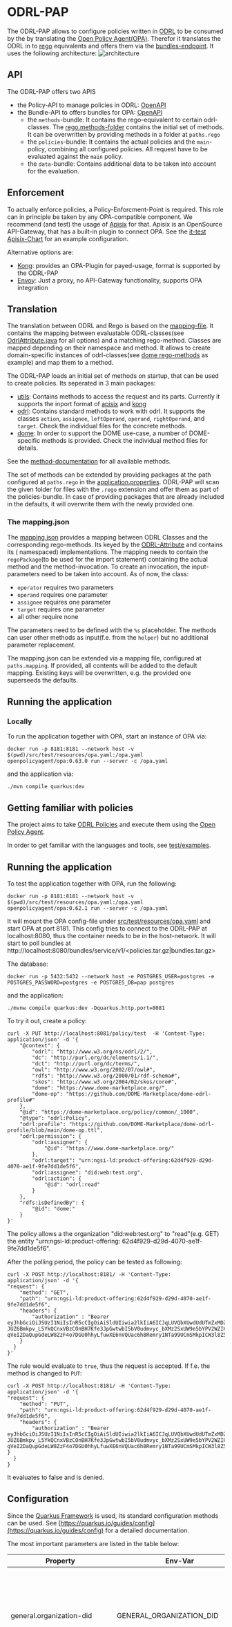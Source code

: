 # ODRL-PAP

The ODRL-PAP allows to configure policies written in [ODRL](https://www.w3.org/TR/odrl-model/) to be consumed by the by translating the  [Open Policy Agent(OPA)](https://www.openpolicyagent.org).
Therefor it translates the ODRL in to [rego](https://www.openpolicyagent.org/docs/latest/policy-language/) equivalents and offers them via the [bundles-endpoint](https://www.openpolicyagent.org/docs/latest/management-bundles/).
It uses the following architecture:
![architecture](./doc/odrl-pap.jpg)

## API 

The ODRL-PAP offers two APIS

* the Policy-API to manage policies in ODRL: [OpenAPI](./api/odrl.yaml)
* the Bundle-API to offers bundles for OPA: [OpenAPI](./api/bundle.yaml)
  * the `methods`-bundle: It contains the rego-equivalent to certain odrl-classes.
    The [rego.methods-folder](src/main/resources/regomethods/methods) contains the initial set of methods. It can be
    overwritten by providing methods in a folder at `paths.rego`
  * the `policies`-bundle: It contains the actual policies and the `main`-policy, combining all configured policies. All
    request have to be evaluated against the `main` policy.
  * the `data`-bundle: Contains additional data to be taken into account for the evaluation.

## Enforcement

To actually enforce policies, a Policy-Enforcment-Point is required. This role can in principle be taken by any OPA-compatible component.
We recommend (and test) the usage of [Apisix](https://apisix.apache.org/) for that. Apisix is an OpenSource API-Gateway, that has a built-in plugin to connect OPA.
See the [it-test Apisix-Chart](./charts/apisix) for an example configuration.

Alternative options are:
* [Kong](https://konghq.com): provides an OPA-Plugin for payed-usage, format is supported by the ODRL-PAP
* [Envoy](https://www.envoyproxy.io/): Just a proxy, no API-Gateway functionality, supports OPA integration

## Translation

The translation between ODRL and Rego is based on the [mapping-file](src/main/resources/mapping.json). It contains the
mapping between evaluatable
ODRL-classes(see [OdrlAttribute.java](./src/main/java/org/fiware/odrl/mapping/OdrlAttribute.java) for all options) and a
matching rego-method.
Classes are mapped depending on their namespace and method. It allows to create domain-specific instances of
odrl-classes(see [dome rego-methods](src/main/resources/regomethods/methods) as example)
and map them to a method.

The ODRL-PAP loads an initial set of methods on startup, that can be used to create policies. Its seperated in 3 main
packages:

* [utils](./src/main/resources/rego/utils): Contains methods to access the request and its parts. Currently it supports
  the inport format of [apisix](./src/main/resources/rego/utils/apisix.rego)
  and [kong](./src/main/resources/rego/utils/kong.rego)
* [odrl](./src/main/resources/rego/odrl): Contains standard methods to work with odrl. It supports the
  classes ```action```, ```assignee```, ```leftOperand```, ```operand```, ```rightOperand```, and ```target```. Check
  the individual files for the concrete methods.
* [dome](./src/main/resources/rego/dome): In order to support the DOME use-case, a number of DOME-specific methods is
  provided. Check the individual method files for details.

See the [method-documentation](./doc/REGO.md) for all available methods.

The set of methods can be extended by providing packages at the path configured at ```paths.rego``` in
the [application.properties](./src/main/resources/application.properties). ODRL-PAP will scan the given folder for files
with the ```.rego``` extension
and offer them as part of the policies-bundle. In case of providing packages that are already included in the defaults,
it will overwrite them with the newly provided one.

### The mapping.json

The [mapping.json](./src/main/resources/mapping.json) provides a mapping between ODRL Classes and the corresponding
rego-methods.
Its keyed by the [ODRL-Attribute](src/main/java/org/fiware/odrl/mapping/OdrlAttribute.java) and contains its (
namespaced) implementations.
The mapping needs to contain the ```regoPackage```(to be used for the import statement) containing the actual method and
the method-invocation.
To create an invocation, the input-parameters need to be taken into account. As of now, the class:

- ```operator``` requires two parameters
- ```operand``` requires one parameter
- ```assignee``` requires one parameter
- ```target```  requires one parameter
- all other require none

The parameters need to be defined with the ```%s``` placeholder. The methods can user other methods as input(f.e. from
the ```helper```) but no additional parameter replacement.

The mapping.json can be extended via a mapping file, configured at ```paths.mapping```. If provided, all contents will
be added to the default mapping. Existing keys will be overwritten, e.g. the provided one superseeds the defaults.

## Running the application

### Locally

To run the application together with OPA, start an instance of OPA via:

```shell
docker run -p 8181:8181 --network host -v $(pwd)/src/test/resources/opa.yaml:/opa.yaml  openpolicyagent/opa:0.63.0 run --server -c /opa.yaml
```

and the application via:

```shell
./mvn compile quarkus:dev
```

## Getting familiar with policies

The project aims to take [ODRL Policies](https://www.w3.org/TR/odrl-model/) and execute them using
the [Open Policy Agent](https://www.openpolicyagent.org).

In order to get familiar with the languages and tools, see [test/examples](src/test/resources/examples).

## Running the application

To test the application together with OPA, run the following:

```shell
docker run -p 8181:8181 --network host -v $(pwd)/src/test/resources/opa.yaml:/opa.yaml  openpolicyagent/opa:0.62.1 run --server -c /opa.yaml
```

It will mount the OPA config-file under [src/test/resources/opa.yaml](/src/test/resources/opa.yaml) and start OPA at
port 8181. This config tries to
connect to the ODRL-PAP at localhost:8080, thus the container needs to be in the host-network. It will start to poll
bundles at http://localhost:8080/bundles/service/v1/<policies.tar.gz|bundles.tar.gz>

The database:

```shell
docker run -p 5432:5432 --network host -e POSTGRES_USER=postgres -e POSTGRES_PASSWORD=postgres -e POSTGRES_DB=pap postgres
```

and the application:

```shell
./mvnw compile quarkus:dev -Dquarkus.http.port=8081
```

To try it out, create a policy:

```shell
curl -X PUT http://localhost:8081/policy/test  -H 'Content-Type: application/json' -d '{
    "@context": {
        "odrl": "http://www.w3.org/ns/odrl/2/",
        "dc": "http://purl.org/dc/elements/1.1/",
        "dct": "http://purl.org/dc/terms/",
        "owl": "http://www.w3.org/2002/07/owl#",
        "rdfs": "http://www.w3.org/2000/01/rdf-schema#",
        "skos": "http://www.w3.org/2004/02/skos/core#",
        "dome": "https://www.dome-marketplace.org/",
        "dome-op": "https://github.com/DOME-Marketplace/dome-odrl-profile#"
    },
    "@id": "https://dome-marketplace.org/policy/common/_1000",
    "@type": "odrl:Policy",
    "odrl:profile": "https://github.com/DOME-Marketplace/dome-odrl-profile/blob/main/dome-op.ttl",
    "odrl:permission": {
        "odrl:assigner": {
            "@id": "https://www.dome-marketplace.org/"
        },
        "odrl:target": "urn:ngsi-ld:product-offering:62d4f929-d29d-4070-ae1f-9fe7dd1de5f6",
        "odrl:assignee": "did:web:test.org",
        "odrl:action": {
            "@id": "odrl:read"
        }
    },
    "rdfs:isDefinedBy": {
        "@id": "dome:"
    }
}' 
```

The policy allows a the organization "did:web:test.org" to "read"(e.g. GET) the entity "urn:ngsi-ld:product-offering:
62d4f929-d29d-4070-ae1f-9fe7dd1de5f6".

After the polling period, the policy can be tested as following:

```shell
curl -X POST http://localhost:8181/ -H 'Content-Type: application/json' -d '{
"request": {
    "method": "GET",
    "path": "urn:ngsi-ld:product-offering:62d4f929-d29d-4070-ae1f-9fe7dd1de5f6",
    "headers": {
        "authorization" : "Bearer eyJhbGciOiJSUzI1NiIsInR5cCIgOiAiSldUIiwia2lkIiA6ICJqLUVQbXUwdUdUTmZxMDZSTGtYVllQbHpoaXI5T25MeE1sZ214RmplZjk0In0.eyJqdGkiOiJteVRlc3RUb2tlbiIsImlzcyI6ImRpZDp3ZWI6dGVzdC5vcmciLCJ2ZXJpZmlhYmxlQ3JlZGVudGlhbCI6eyJ0eXBlIjpbXSwiaXNzdWVyIjoiZGlkOndlYjp0ZXN0Lm9yZyIsImlkIjoidXJuOm15LWlkIiwiY3JlZGVudGlhbFN1YmplY3QiOnsicm9sZXNBbmREdXRpZXMiOlt7InRhcmdldCI6ImRpZDp3ZWI6dGVzdC5vcmciLCJyb2xlTmFtZXMiOlsiT3duZXIiXX1dfX19.GOesKINcyTwtkzvF9ZnZKnrNaBbzsTezrraRv6ou_Tboy9IzVmtU59o7dFxx8vHm9teuALeziqtXv4ViMTv_vnC2QcLCL9rSTfshMVeothH3SzGJ2Jb3-JUZ6Bmkpv_L5YkQCnxVBzCOnBH7Kfe3JpGwtwbI5bV0udmvyc_bXMz2SxUW9e5bYPV2WZIH06LZAk5yDPyZ4gwVKZGV1bGW-qVeI2DaQupGdeLW8ZzF4o7DGU0hhyLfuwXE6nVQUac6h8Remry1NTa99UCmSMkpICW3l8Z5kBKieek2C2mKeWu4KC5SzdTdkiG7n9_vOR7zjcfCtCuwvKdRFIcaVXN8oQ"
    }
  }
}'
```

The rule would evaluate to ```true```, thus the request is accepted. If f.e. the method is changed to ```PUT```:

```shell
curl -X POST http://localhost:8181/ -H 'Content-Type: application/json' -d '{
"request": {
    "method": "PUT",
    "path": "urn:ngsi-ld:product-offering:62d4f929-d29d-4070-ae1f-9fe7dd1de5f6",
    "headers": {
        "authorization" : "Bearer eyJhbGciOiJSUzI1NiIsInR5cCIgOiAiSldUIiwia2lkIiA6ICJqLUVQbXUwdUdUTmZxMDZSTGtYVllQbHpoaXI5T25MeE1sZ214RmplZjk0In0.eyJqdGkiOiJteVRlc3RUb2tlbiIsImlzcyI6ImRpZDp3ZWI6dGVzdC5vcmciLCJ2ZXJpZmlhYmxlQ3JlZGVudGlhbCI6eyJ0eXBlIjpbXSwiaXNzdWVyIjoiZGlkOndlYjp0ZXN0Lm9yZyIsImlkIjoidXJuOm15LWlkIiwiY3JlZGVudGlhbFN1YmplY3QiOnsicm9sZXNBbmREdXRpZXMiOlt7InRhcmdldCI6ImRpZDp3ZWI6dGVzdC5vcmciLCJyb2xlTmFtZXMiOlsiT3duZXIiXX1dfX19.GOesKINcyTwtkzvF9ZnZKnrNaBbzsTezrraRv6ou_Tboy9IzVmtU59o7dFxx8vHm9teuALeziqtXv4ViMTv_vnC2QcLCL9rSTfshMVeothH3SzGJ2Jb3-JUZ6Bmkpv_L5YkQCnxVBzCOnBH7Kfe3JpGwtwbI5bV0udmvyc_bXMz2SxUW9e5bYPV2WZIH06LZAk5yDPyZ4gwVKZGV1bGW-qVeI2DaQupGdeLW8ZzF4o7DGU0hhyLfuwXE6nVQUac6h8Remry1NTa99UCmSMkpICW3l8Z5kBKieek2C2mKeWu4KC5SzdTdkiG7n9_vOR7zjcfCtCuwvKdRFIcaVXN8oQ"        }
  }
}
```

It evaluates to false and is denied.

## Configuration

Since the [Quarkus Framework](https://quarkus.io) is used, its standard configuration methods can be used.
See [https://quarkus.io/guides/config](https://quarkus.io/guides/config) for a detailed documentation.

The most important parameters are listed in the table below:

| Property                    | Env-Var                     | Description                                                                                                                                                     | Default                              |
|-----------------------------|-----------------------------|-----------------------------------------------------------------------------------------------------------------------------------------------------------------|--------------------------------------|
| general.organization-did    | GENERAL_ORGANIZATION_DID    | Did of the organization running the pap. Is used for evaluating roles in the DOME use-case(see [dome-op:role](./src/main/resources/rego/dome/leftOperand.rego)) |
| general.pep                 | GENERAL_PEP                 | The PEP to be supported. Will decide about the input format used for the policies. Currently ```apisix``` and ```kong``` are supported.                         | ```apisix```                         |
| quarkus.datasource.username | QUARKUS_DATASOURCE_USERNAME | Username to be used for connecting the database.                                                                                                                | ```postgres```                       |
| quarkus.datasource.password | QUARKUS_DATASOURCE_PASSWORD | Password to be used for connecting the database.                                                                                                                | ```postgres```                       |
| quarkus.datasource.jdbc.url | QUARKUS_DATASOURCE_JDBC_URL | Connection string to the DB, only postgres is supported at the moment.                                                                                          | jdbc:postgresql://localhost:5432/pap |
| paths.mapping               | PATHS_MAPPING               | Path to an additional mapping.json                                                                                                                              | null                                 |
| paths.rego                  | PATHS_REGO                  | Path to additional rego packages.                                                                                                                               | null                                 | 
 
## Test

API Tests can be executed via:

```shell
  mvn clean test
```

It will spin-up OPA and [MockServer](https://www.mock-server.com/) to test policy creation through the ODRL-PAP.

The IT-Tests are intended to be as close to a production environment as possible. Therefor, create the (native) image
first:

```shell
  mvn clean package -Dnative -Dquarkus.container-image.build=true
```

The image will automatically be copied to the k3s-cluster, running the tests. Start the tests via:

```shell
  mvn clean install -Pk8s-it
```

The test will spin up a k3s-cluster, with the ODRL-PAP, an instance of OPA, a MockServer to provide the request target
and [Apisix](https://apisix.apache.org/) as the Policy-Enforcement-Point.
If you want to use such environment for development, use:

```shell
  mvn clean install -Pdev
```

## Creating a native executable

> :warning: If you add any rego-resource, execute ```./scripts/create-rego-resource-list.sh``` first. It updates the
> list
> of rego-resource, so that the native application can access them properly.

You can create a native executable using:

```shell script
./mvnw package -Dnative
```

Or, if you don't have GraalVM installed, you can run the native executable build in a container using:

```shell script
./mvnw package -Dnative -Dquarkus.container-image.build=true
```

You can then execute your native executable with: `./target/odrl-poc-1.0.0-SNAPSHOT-runner`

If you want to learn more about building native executables, please consult https://quarkus.io/guides/maven-tooling.

## Related Guides

- RESTEasy Reactive ([guide](https://quarkus.io/guides/resteasy-reactive)): A Jakarta REST implementation utilizing
  build time processing and Vert.x. This extension is not compatible with the quarkus-resteasy extension, or any of the
  extensions that depend on it.

## Provided Code

### RESTEasy Reactive

Easily start your Reactive RESTful Web Services

[Related guide section...](https://quarkus.io/guides/getting-started-reactive#reactive-jax-rs-resources)
